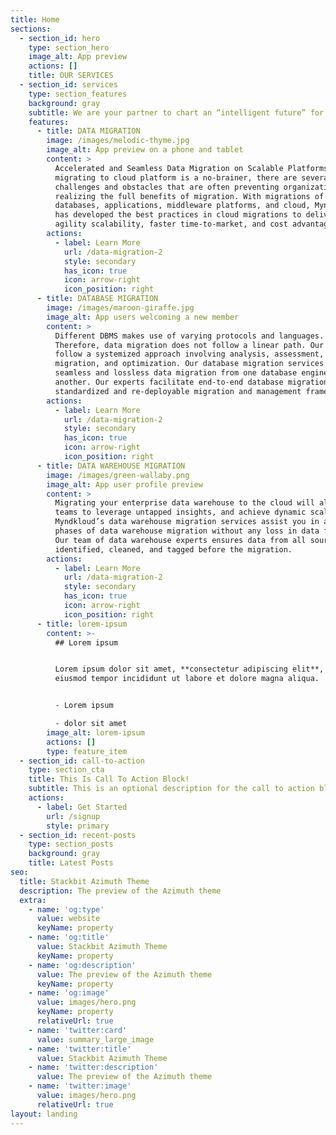 ```yaml
---
title: Home
sections:
  - section_id: hero
    type: section_hero
    image_alt: App preview
    actions: []
    title: OUR SERVICES
  - section_id: services
    type: section_features
    background: gray
    subtitle: We are your partner to chart an “intelligent future” for your enterprise.
    features:
      - title: DATA MIGRATION
        image: /images/melodic-thyme.jpg
        image_alt: App preview on a phone and tablet
        content: >
          Accelerated and Seamless Data Migration on Scalable Platforms While
          migrating to cloud platform is a no-brainer, there are several
          challenges and obstacles that are often preventing organizations from
          realizing the full benefits of migration. With migrations of
          databases, applications, middleware platforms, and cloud, Myndkloud
          has developed the best practices in cloud migrations to deliver
          agility scalability, faster time-to-market, and cost advantages.
        actions:
          - label: Learn More
            url: /data-migration-2
            style: secondary
            has_icon: true
            icon: arrow-right
            icon_position: right
      - title: DATABASE MIGRATION
        image: /images/maroon-giraffe.jpg
        image_alt: App users welcoming a new member
        content: >
          Different DBMS makes use of varying protocols and languages.
          Therefore, data migration does not follow a linear path. Our experts
          follow a systemized approach involving analysis, assessment,
          migration, and optimization. Our database migration services deliver
          seamless and lossless data migration from one database engine to
          another. Our experts facilitate end-to-end database migration using a
          standardized and re-deployable migration and management framework.
        actions:
          - label: Learn More
            url: /data-migration-2
            style: secondary
            has_icon: true
            icon: arrow-right
            icon_position: right
      - title: DATA WAREHOUSE MIGRATION
        image: /images/green-wallaby.png
        image_alt: App user profile preview
        content: >
          Migrating your enterprise data warehouse to the cloud will allow your
          teams to leverage untapped insights, and achieve dynamic scalability.
          Myndkloud’s data warehouse migration services assist you in all the
          phases of data warehouse migration without any loss in data fidelity.
          Our team of data warehouse experts ensures data from all sources are
          identified, cleaned, and tagged before the migration.
        actions:
          - label: Learn More
            url: /data-migration-2
            style: secondary
            has_icon: true
            icon: arrow-right
            icon_position: right
      - title: lorem-ipsum
        content: >-
          ## Lorem ipsum


          Lorem ipsum dolor sit amet, **consectetur adipiscing elit**, sed do
          eiusmod tempor incididunt ut labore et dolore magna aliqua.


          - Lorem ipsum

          - dolor sit amet
        image_alt: lorem-ipsum
        actions: []
        type: feature_item
  - section_id: call-to-action
    type: section_cta
    title: This Is Call To Action Block!
    subtitle: This is an optional description for the call to action block.
    actions:
      - label: Get Started
        url: /signup
        style: primary
  - section_id: recent-posts
    type: section_posts
    background: gray
    title: Latest Posts
seo:
  title: Stackbit Azimuth Theme
  description: The preview of the Azimuth theme
  extra:
    - name: 'og:type'
      value: website
      keyName: property
    - name: 'og:title'
      value: Stackbit Azimuth Theme
      keyName: property
    - name: 'og:description'
      value: The preview of the Azimuth theme
      keyName: property
    - name: 'og:image'
      value: images/hero.png
      keyName: property
      relativeUrl: true
    - name: 'twitter:card'
      value: summary_large_image
    - name: 'twitter:title'
      value: Stackbit Azimuth Theme
    - name: 'twitter:description'
      value: The preview of the Azimuth theme
    - name: 'twitter:image'
      value: images/hero.png
      relativeUrl: true
layout: landing
---
```

